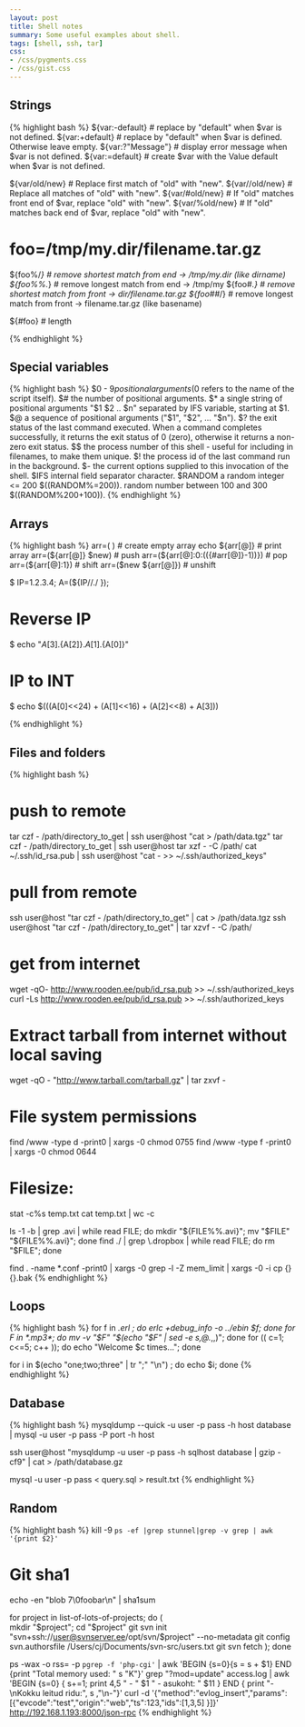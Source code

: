 ```yaml
---
layout: post
title: Shell notes
summary: Some useful examples about shell.
tags: [shell, ssh, tar]
css:
- /css/pygments.css
- /css/gist.css
---
```



Strings
-------

{% highlight bash %}
${var:-default}   # replace by "default" when $var is not defined.
${var:+default}   # replace by "default" when $var is defined. Otherwise leave empty.
${var:?"Message"} # display error message when $var is not defined. 
${var:=default}   # create $var with the Value default when $var is not defined.

${var/old/new}    # Replace first match of "old" with "new".
${var//old/new}   # Replace all matches of "old" with "new".
${var/#old/new}   # If "old" matches front end of $var, replace "old" with "new".
${var/%old/new}   # If "old" matches back end of $var, replace "old" with "new".

# foo=/tmp/my.dir/filename.tar.gz 

${foo%/*}   # remove shortest match from end -> /tmp/my.dir (like dirname)
${foo%%.*}  # remove longest match from end -> /tmp/my
${foo#*.}   # remove shortest match from front -> dir/filename.tar.gz
${foo##*/}  # remove longest match from front -> filename.tar.gz (like basename)

${#foo}     # length

{% endhighlight %}


Special variables
-----------------

{% highlight bash %}
$0 - $9   positional arguments ($0 refers to the name of the script itself).
$#        the number of positional arguments.
$*        a single string of positional arguments "$1 $2 .. $n" separated by IFS variable, starting at $1.
$@        a sequence of positional arguments ("$1", "$2", ... "$n").
$?        the exit status of the last command executed. When a command
          completes successfully, it returns the exit status
          of 0 (zero), otherwise it returns a non-zero exit
          status.
$$        the process number of this shell - useful for
          including in filenames, to make them unique.
$!        the process id of the last command run in
          the background.
$-        the current options supplied to this invocation
          of the shell.
$IFS      internal field separator character.
$RANDOM   a random integer <= 200 $((RANDOM%=200)). random number between 100 and 300 $((RANDOM%200+100)).
{% endhighlight %}


Arrays
------

{% highlight bash %}
arr=( )                             # create empty array
echo ${arr[@]}                      # print array
arr=(${arr[@]} $new)                # push
arr=(${arr[@]:0:$((${#arr[@]}-1))}) # pop
arr=(${arr[@]:1})                   # shift
arr=($new ${arr[@]})                # unshift

$ IP=1.2.3.4; A=(${IP//./ });
# Reverse IP
$ echo "${A[3]}.${A[2]}.${A[1]}.${A[0]}"
# IP to INT
$ echo $(((A[0]<<24) + (A[1]<<16) + (A[2]<<8) + A[3]))

{% endhighlight %}


Files and folders
-----------------

{% highlight bash %}
# push to remote
tar czf - /path/directory_to_get | ssh user@host "cat > /path/data.tgz" 
tar czf - /path/directory_to_get | ssh user@host tar xzf - -C /path/
cat ~/.ssh/id_rsa.pub | ssh user@host "cat - >> ~/.ssh/authorized_keys"

# pull from remote
ssh user@host "tar czf - /path/directory_to_get" | cat > /path/data.tgz
ssh user@host "tar czf - /path/directory_to_get" | tar xzvf - -C /path/

# get from internet
wget -qO- http://www.rooden.ee/pub/id_rsa.pub >> ~/.ssh/authorized_keys
curl -Ls http://www.rooden.ee/pub/id_rsa.pub >> ~/.ssh/authorized_keys

# Extract tarball from internet without local saving
wget -qO - "http://www.tarball.com/tarball.gz" | tar zxvf -

# File system permissions
find /www -type d -print0 | xargs -0 chmod 0755
find /www -type f -print0 | xargs -0 chmod 0644

# Filesize:
stat -c%s temp.txt
cat temp.txt | wc -c


ls -1 -b | grep \.avi | while read FILE; do mkdir "${FILE%%.avi}"; mv "$FILE" "${FILE%%.avi}"; done
find ./ | grep \.dropbox | while read FILE; do rm "$FILE"; done

find . -name *.conf -print0 | xargs -0 grep -l -Z mem_limit | xargs -0 -i cp {} {}.bak
{% endhighlight %}


Loops
-----

{% highlight bash %}
for f in *.erl ; do erlc +debug_info -o ../ebin $f; done
for F in *.mp3*; do mv -v "$F" "$(echo "$F" | sed -e s,@.*,,)"; done
for (( c=1; c<=5; c++ )); do echo "Welcome $c times..."; done

for i in $(echo "one;two;three" | tr ";" "\n") ; do echo $i; done
{% endhighlight %}


Database
--------

{% highlight bash %}
mysqldump --quick -u user -p pass -h host database | mysql -u user -p pass -P port -h host

ssh user@host "mysqldump -u user -p pass -h sqlhost database | gzip -cf9" | cat > /path/database.gz

mysql -u user -p pass < query.sql > result.txt
{% endhighlight %}


Random
------

{% highlight bash %}
kill -9 `ps -ef |grep stunnel|grep -v grep | awk '{print $2}'`

# Git sha1
echo -en "blob 7\0foobar\n" | sha1sum


for project in list-of-lots-of-projects; do ( \
mkdir "$project"; cd "$project"
git svn init "svn+ssh://user@svnserver.ee/opt/svn/$project" --no-metadata
git config svn.authorsfile /Users/cj/Documents/svn-src/users.txt
git svn fetch ); done

ps -wax -o rss= -p `pgrep -f 'php-cgi'` | awk 'BEGIN {s=0}{s = s + $1} END {print "Total memory used: " s "K"}'
grep "?mod=update" access.log | awk 'BEGIN {s=0} { s+=1; print $4,$5 " - " $1 " - asukoht: " $11 } END { print "-\nKokku leitud ridu:", s ,"\n-"}'
curl -d '{"method":"evlog_insert","params":[{"evcode":"test","origin":"web","ts":123,"ids":[1,3,5] }]}' http://192.168.1.193:8000/json-rpc
{% endhighlight %}




